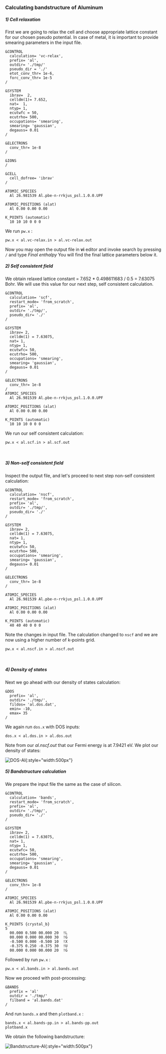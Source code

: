 ### Calculating bandstructure of Aluminum 

##### 1) Cell relaxation 
First we are going to relax the cell and choose appropriate lattice constant for our chosen pseudo potential. In case of metal, it is important to provide smearing parameters in the input file. 

``` 
&CONTROL
  calculation= 'vc-relax',
  prefix= 'al',
  outdir= './tmp/'
  pseudo_dir = './'
  etot_conv_thr= 1e-6,
  forc_conv_thr= 1e-5
/

&SYSTEM
  ibrav=  2,
  celldm(1)= 7.652,
  nat=  1,
  ntyp= 1,
  ecutwfc = 50,
  ecutrho= 500,
  occupations= 'smearing',
  smearing= 'gaussian',
  degauss= 0.01
/

&ELECTRONS
  conv_thr= 1e-8
/

&IONS
/

&CELL
  cell_dofree= 'ibrav'
/

ATOMIC_SPECIES
  Al 26.981539 Al.pbe-n-rrkjus_psl.1.0.0.UPF

ATOMIC_POSITIONS (alat)
  Al 0.00 0.00 0.00

K_POINTS (automatic)
  10 10 10 0 0 0
```
We run `pw.x` : 
```
pw.x < al.vc-relax.in > al.vc-relax.out 
```
Now you may open the output file in **vi** editor and invoke search by pressing `/` and type *Final enthalpy* You will find the final lattice parameters below it. 
<br>

##### 2) Self consistent field 
We obtain relaxed lattice constant = 7.652 * 0.498611683 / 0.5 = 7.63075 Bohr. We will use this value for our next step, self consistent calculation. 

```
&CONTROL
  calculation= 'scf',
  restart_mode= 'from_scratch',
  prefix= 'al',
  outdir= './tmp/',
  pseudo_dir= './'
/

&SYSTEM
  ibrav= 2,
  celldm(1) = 7.63075,
  nat= 1,
  ntyp= 1,
  ecutwfc= 50,
  ecutrho= 500,
  occupations= 'smearing',
  smearing= 'gaussian',
  degauss= 0.01
/

&ELECTRONS
  conv_thr= 1e-8
/
ATOMIC_SPECIES
  Al 26.981539 Al.pbe-n-rrkjus_psl.1.0.0.UPF
  
ATOMIC_POSITIONS (alat)
  Al 0.00 0.00 0.00

K_POINTS (automatic)
  10 10 10 0 0 0
```
We run our self consistent calculation: 
``` 
pw.x < al.scf.in > al.scf.out 
```
<br>

##### 3) Non-self consistent field 
Inspect the output file, and let's proceed to next step non-self consistent calculation: 
```
&CONTROL
  calculation= 'nscf',
  restart_mode= 'from_scratch',
  prefix= 'al',
  outdir= './tmp/',
  pseudo_dir= './'
/

&SYSTEM
  ibrav= 2,
  celldm(1) = 7.63075,
  nat= 1,
  ntyp= 1,
  ecutwfc= 50,
  ecutrho= 500,
  occupations= 'smearing',
  smearing= 'gaussian',
  degauss= 0.01
/

&ELECTRONS
  conv_thr= 1e-8
/

ATOMIC_SPECIES
  Al 26.981539 Al.pbe-n-rrkjus_psl.1.0.0.UPF

ATOMIC_POSITIONS (alat)
  Al 0.00 0.00 0.00

K_POINTS (automatic)
  40 40 40 0 0 0
``` 
Note the changes in input file. The calculation changed to `nscf` and we are now using a higher number of k-points grid. 
```
pw.x < al.nscf.in > al.nscf.out 
```
<br>

##### 4) Density of states
Next we go ahead with our density of states calculation: 
```
&DOS 
  prefix= 'al', 
  outdir= './tmp/', 
  fildos= 'al.dos.dat', 
  emin= -10, 
  emax= 35 
/ 
```
We again run `dos.x` with DOS inputs: 
```
dos.x < al.dos.in > al.dos.out 
```
Note from our *al.nscf.out* that our Fermi energy is at 7.9421 eV. We plot our density of states: 

![DOS-Al](../img/dos-al.png){:style="width:500px"} 
<br>

##### 5) Bandstructure calculation 
We prepare the input file the same as the case of silicon. 
```
&CONTROL
  calculation= 'bands',
  restart_mode= 'from_scratch',
  prefix= 'al',
  outdir= './tmp/',
  pseudo_dir= './'
/

&SYSTEM
  ibrav= 2,
  celldm(1) = 7.63075,
  nat= 1,
  ntyp= 1,
  ecutwfc= 50,
  ecutrho= 500,
  occupations= 'smearing',
  smearing= 'gaussian',
  degauss= 0.01
/

&ELECTRONS
  conv_thr= 1e-8
/

ATOMIC_SPECIES
  Al 26.981539 Al.pbe-n-rrkjus_psl.1.0.0.UPF

ATOMIC_POSITIONS (alat)
  Al 0.00 0.00 0.00

K_POINTS {crystal_b}
5
  00.000 0.500 00.000 20  !L
  00.000 0.000 00.000 30  !G
  -0.500 0.000 -0.500 10  !X
  -0.375 0.250 -0.375 30  !U
  00.000 0.000 00.000 20  !G
``` 
Followed by run `pw.x` : 
```
pw.x < al.bands.in > al.bands.out 
``` 
Now we proceed with post-processing: 
``` 
&BANDS
  prefix = 'al'
  outdir = './tmp/'
  filband = 'al.bands.dat'
/
```
And run `bands.x` and then `plotband.x` : 
``` 
bands.x < al.bands-pp.in > al.bands-pp.out 
plotband.x
``` 
We obtain the following bandstructure: 

![Bandstructure-Al](../img/band-al.png){:style="width:500px"} 
